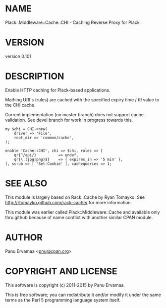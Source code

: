 # NAME

Plack::Middleware::Cache::CHI - Caching Reverse Proxy for Plack

# VERSION

version 0.101

# DESCRIPTION

Enable HTTP caching for Plack-based applications.

Mathing URI's (rules) are cached with the specified
expiry time / ttl value to the CHI cache.

Current implementation (on master branch) does not
support cache validation. See devel branch for work in
progress towards this.

    my $chi = CHI->new(
        driver => 'File',
        root_dir => 'common/cache',
    );

    enable 'Cache::CHI', chi => $chi, rules => [
        qr{^/api/}          => undef,
        qr{\.(jpg|png)$}    => { expires_in => '5 min' },
    ], scrub => [ 'Set-Cookie' ], cachequeries => 1;

# SEE ALSO

This module is largely based on Rack::Cache by Ryan Tomayko.
See http://rtomayko.github.com/rack-cache/ for more information.

This module was earlier called Plack::Middleware::Cache and available
only thru github because of name conflict with another similar CPAN module.

# AUTHOR

Panu Ervamaa &lt;pnu@cpan.org>

# COPYRIGHT AND LICENSE

This software is copyright (c) 2011-2015 by Panu Ervamaa.

This is free software; you can redistribute it and/or modify it under
the same terms as the Perl 5 programming language system itself.
